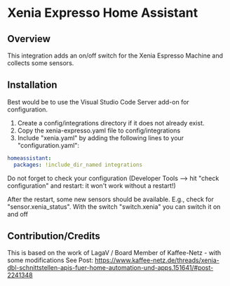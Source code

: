 # Xenia Expresso Home Assistant
## Overview
This integration adds an on/off switch for the Xenia Espresso Machine and collects some sensors.

## Installation
Best would be to use the Visual Studio Code Server add-on for configuration.

1. Create a config/integrations directory if it does not already exist.
2. Copy the xenia-expresso.yaml file to config/integrations
3. Include "xenia.yaml" by adding the following lines to your "configuration.yaml":

```yaml
homeassistant:
  packages: !include_dir_named integrations
```

Do not forget to check your configuration (Developer Tools --> hit "check configuration" and restart: it won't work without a restart!)

After the restart, some new sensors should be available. E.g., check for "sensor.xenia_status".
With the switch "switch.xenia" you can switch it on and off

## Contribution/Credits
This is based on the work of LagaV / Board Member of Kaffee-Netz - with some modifications
See Post: https://www.kaffee-netz.de/threads/xenia-dbl-schnittstellen-apis-fuer-home-automation-und-apps.151641/#post-2241348